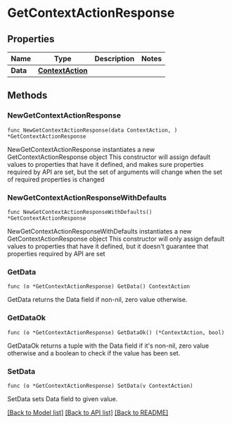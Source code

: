 # GetContextActionResponse

## Properties

Name | Type | Description | Notes
------------ | ------------- | ------------- | -------------
**Data** | [**ContextAction**](ContextAction.md) |  | 

## Methods

### NewGetContextActionResponse

`func NewGetContextActionResponse(data ContextAction, ) *GetContextActionResponse`

NewGetContextActionResponse instantiates a new GetContextActionResponse object
This constructor will assign default values to properties that have it defined,
and makes sure properties required by API are set, but the set of arguments
will change when the set of required properties is changed

### NewGetContextActionResponseWithDefaults

`func NewGetContextActionResponseWithDefaults() *GetContextActionResponse`

NewGetContextActionResponseWithDefaults instantiates a new GetContextActionResponse object
This constructor will only assign default values to properties that have it defined,
but it doesn't guarantee that properties required by API are set

### GetData

`func (o *GetContextActionResponse) GetData() ContextAction`

GetData returns the Data field if non-nil, zero value otherwise.

### GetDataOk

`func (o *GetContextActionResponse) GetDataOk() (*ContextAction, bool)`

GetDataOk returns a tuple with the Data field if it's non-nil, zero value otherwise
and a boolean to check if the value has been set.

### SetData

`func (o *GetContextActionResponse) SetData(v ContextAction)`

SetData sets Data field to given value.



[[Back to Model list]](../README.md#documentation-for-models) [[Back to API list]](../README.md#documentation-for-api-endpoints) [[Back to README]](../README.md)


